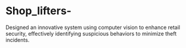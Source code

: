 # Shop_lifters-

Designed an innovative system using computer vision to enhance retail security, effectively identifying suspicious behaviors to minimize theft incidents.
